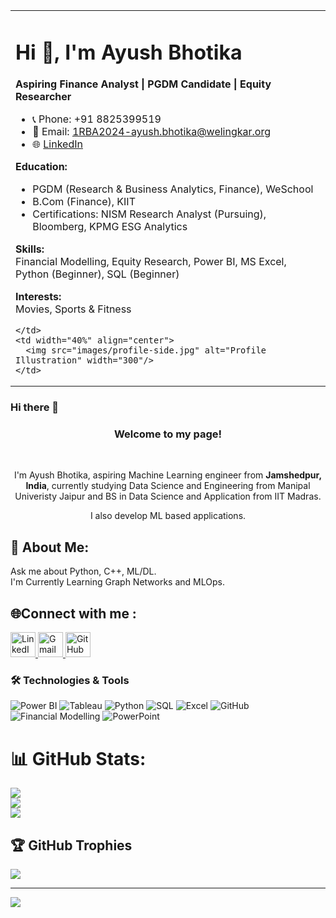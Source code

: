 <table>
  <tr>
    <td valign="top" width="60%">
      
<!-- LEFT COLUMN: Introduction & Contact -->

# Hi 👋, I'm Ayush Bhotika

**Aspiring Finance Analyst | PGDM Candidate | Equity Researcher**

- 📞 Phone: +91 8825399519  
- 📧 Email: 1RBA2024-ayush.bhotika@welingkar.org  
- 🌐 [LinkedIn](https://www.linkedin.com/in/ayush-bhotika/)  

**Education:**  
- PGDM (Research & Business Analytics, Finance), WeSchool  
- B.Com (Finance), KIIT  
- Certifications: NISM Research Analyst (Pursuing), Bloomberg, KPMG ESG Analytics

**Skills:**  
Financial Modelling, Equity Research, Power BI, MS Excel, Python (Beginner), SQL (Beginner)

**Interests:**  
Movies, Sports & Fitness

    </td>
    <td width="40%" align="center">
      <img src="images/profile-side.jpg" alt="Profile Illustration" width="300"/>
    </td>
  </tr>
</table>

### Hi there 👋
<h3 align='center'>Welcome to my page!</h3>
</br> 
<p align='center'>
I'm Ayush Bhotika, aspiring Machine Learning engineer from <b>Jamshedpur, India</b>, currently studying Data Science and Engineering from Manipal Univeristy Jaipur and BS in Data Science and Application from IIT Madras.</p>
<p align='center'>
  I also develop ML based applications.
</p>
<h2> 💫 About Me: </h2>
Ask me about Python, C++, ML/DL.<br>I'm Currently Learning Graph Networks and MLOps.<br>


## 🌐Connect with me :


<a href="https://www.linkedin.com/in/ayush-bhotika/" target="_blank">
  <img src="https://img.icons8.com/fluency/48/linkedin.png" width="40" height="40" alt="LinkedIn"/>
</a>
<a href="mailto:ayushbhotika@gmail.com" target="_blank">
  <img src="https://img.icons8.com/fluency/48/gmail.png" width="40" height="40" alt="Gmail"/>
</a>
<a href="https://github.com/ayushbhotika" target="_blank">
  <img src="https://img.icons8.com/fluency/48/github.png" width="40" height="40" alt="GitHub"/>
</a>







### 🛠️ Technologies & Tools  
![Power BI](https://img.shields.io/badge/Power%20BI-F2C811?style=for-the-badge&logo=powerbi&logoColor=black)
![Tableau](https://img.shields.io/badge/Tableau-E97627?style=for-the-badge&logo=tableau&logoColor=white)
![Python](https://img.shields.io/badge/Python-3776AB?style=for-the-badge&logo=python&logoColor=white)
![SQL](https://img.shields.io/badge/SQL-4479A1?style=for-the-badge&logo=postgresql&logoColor=white)
![Excel](https://img.shields.io/badge/Excel-217346?style=for-the-badge&logo=microsoft-excel&logoColor=white)
![GitHub](https://img.shields.io/badge/GitHub-181717?style=for-the-badge&logo=github&logoColor=white)
![Financial Modelling](https://img.shields.io/badge/Financial%20Modelling-0A66C2?style=for-the-badge&logo=google-analytics&logoColor=white)
![PowerPoint](https://img.shields.io/badge/PowerPoint-B7472A?style=for-the-badge&logo=microsoft-powerpoint&logoColor=white)



# 📊 GitHub Stats:
![](https://github-readme-stats.vercel.app/api?username=ayushbhotika&theme=dark&hide_border=false&include_all_commits=false&count_private=false)<br/>
![](https://github-readme-streak-stats.herokuapp.com/?user=ayushbhotika&theme=dark&hide_border=false)<br/>
![](https://github-readme-stats.vercel.app/api/top-langs/?username=ayushbhotika&theme=dark&hide_border=false&include_all_commits=false&count_private=false&layout=compact)

## 🏆 GitHub Trophies
![](https://github-profile-trophy.vercel.app/?username=ayushbhotika&theme=radical&no-frame=false&no-bg=true&margin-w=4)

---
[![](https://visitcount.itsvg.in/api?id=ayushbhotika&icon=0&color=0)](https://visitcount.itsvg.in)
